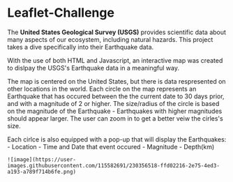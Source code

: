 # Leaflet-Challenge

The **United States Geological Survey (USGS)** provides scientific data about many aspects of our ecosystem, including natural hazards. This project takes a dive specifically into their Earthquake data. 

With the use of both HTML and Javascript, an interactive map was created to dislpay the USGS's Earthquake data in a meaningful way. 


The map is centered on the United States, but there is data respresented on other locations in the world. Each circle on the map represents an Earthquake that has occured between the the current date to 30 days prior, and with a magnitude of 2 or higher. The size/radius of the circle is based on the magnitude of the Earthquake - Earthquakes with higher magnitudes should appear larger. The user can zoom in to get a better veiw the cirles's size. 

Each cirlce is also equipped with a pop-up that will display the Earthquakes: 
    - Location
    - Time and Date that event occured
    - Magnitude
    - Depth(km)
    
    ![image](https://user-images.githubusercontent.com/115582691/230356518-ffd02216-2e75-4ed3-a193-a789f714b6fe.png)

    



